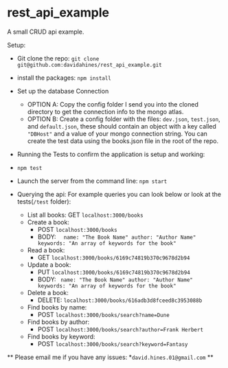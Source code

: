 # rest_api_example
A small CRUD api example.

Setup:
* Git clone the repo: `git clone git@github.com:davidahines/rest_api_example.git`
* install the packages: `npm install`


* Set up the database Connection
  * OPTION A: Copy the config folder I send you into the cloned directory to get the connection info to the mongo atlas.
  * OPTION B: Create a config folder with the files: `dev.json`, `test.json`, and `default.json`, these should contain an object with a key called `"DBHost"` and a value of your mongo connection string. You can create the test data using the books.json file in the root of the repo.
      
* Running the Tests to confirm the application is setup and working: 
 * `npm test`

* Launch the server from the command line: `npm start`

* Querying the api:
For example queries you can look below or look at the tests(`/test` folder):
  * List all books:
    GET `localhost:3000/books`
  * Create a book:
    * POST `localhost:3000/books`
     * BODY: ` 
      name: "The Book Name"
      author: "Author Name"
      keywords: "An array of keywords for the book"`
  * Read a book:
    * GET `localhost:3000/books/6169c74819b370c9678d2b94`
  * Update a book:
    * PUT `localhost:3000/books/6169c74819b370c9678d2b94`
     * BODY: `
       name: "The Book Name"
      author: "Author Name"
      keywords: "An array of keywords for the book"`
  * Delete a book:
    * DELETE: `localhost:3000/books/616adb3d8fceed8c3953088b`
  * Find books by name:
    * POST `localhost:3000/books/search?name=Dune`
  * Find books by author:
    * POST `localhost:3000/books/search?author=Frank Herbert`
  * Find books by keyword:
    * POST `localhost:3000/books/search?keyword=Fantasy`
   
** Please email me if you have any issues:
 *`david.hines.01@gmail.com` **
